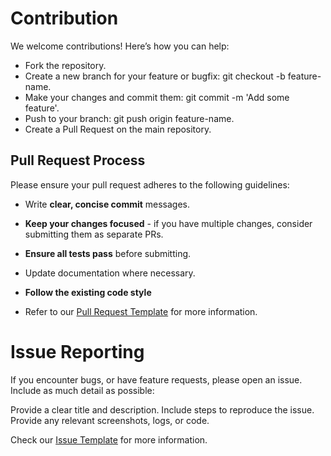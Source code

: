 # Contribution
We welcome contributions! Here’s how you can help:

- Fork the repository.
- Create a new branch for your feature or bugfix: git checkout -b feature-name.
- Make your changes and commit them: git commit -m 'Add some feature'.
- Push to your branch: git push origin feature-name.
- Create a Pull Request on the main repository.

## Pull Request Process
Please ensure your pull request adheres to the following guidelines:

- Write **clear, concise commit** messages.
- **Keep your changes focused** - if you have multiple changes, consider submitting them as separate PRs.
- **Ensure all tests pass** before submitting.
- Update documentation where necessary.
- **Follow the existing code style**

- Refer to our [Pull Request Template](.github/pull_request_template.md) for more information.

# Issue Reporting
If you encounter bugs, or have feature requests, please open an issue. Include as much detail as possible:

Provide a clear title and description. Include steps to reproduce the issue.
Provide any relevant screenshots, logs, or code.

Check our [Issue Template](.github/ISSUE_TEMPLATE/issue_template.md) for more information.